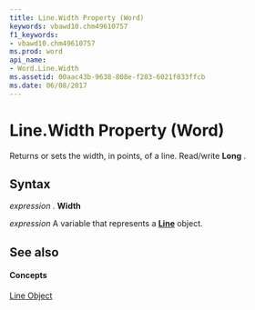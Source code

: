 ```yaml
---
title: Line.Width Property (Word)
keywords: vbawd10.chm49610757
f1_keywords:
- vbawd10.chm49610757
ms.prod: word
api_name:
- Word.Line.Width
ms.assetid: 00aac43b-9638-808e-f203-6021f833ffcb
ms.date: 06/08/2017
---
```



# Line.Width Property (Word)

Returns or sets the width, in points, of a line. Read/write  **Long** .


## Syntax

 _expression_ . **Width**

 _expression_ A variable that represents a **[Line](line-object-word.md)** object.


## See also


#### Concepts


[Line Object](line-object-word.md)


